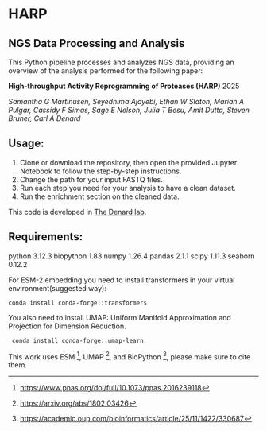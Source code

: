 # HARP
## NGS Data Processing and Analysis

This Python pipeline processes and analyzes NGS data, providing an overview of the analysis performed for the following paper:

**High-throughput Activity Reprogramming of Proteases (HARP)** 
2025

*Samantha G Martinusen, Seyednima Ajayebi, Ethan W Slaton, Marian A Pulgar, Cassidy F Simas, Sage E Nelson, Julia T Besu, Amit Dutta, Steven Bruner, Carl A Denard*

## Usage:
1. Clone or download the repository, then open the provided Jupyter Notebook to follow the step-by-step instructions.
2. Change the path for your input FASTQ files.
3. Run each step you need for your analysis to have a clean dataset.
4. Run the enrichment section on the cleaned data.

This code is developed in [The Denard lab](https://www.thedenardlab.com/).


## Requirements:
python 3.12.3
biopython 1.83
numpy 1.26.4
pandas 2.1.1
scipy 1.11.3
seaborn 0.12.2

For ESM-2 embedding you need to install transformers in your virtual environment(suggested way):

```
conda install conda-forge::transformers
```
You also need to install UMAP: Uniform Manifold Approximation and Projection for Dimension Reduction.
```
 conda install conda-forge::umap-learn
```

This work uses ESM [^1], UMAP [^2], and BioPython [^3], please make sure to cite them. 

[^1]: https://www.pnas.org/doi/full/10.1073/pnas.2016239118
[^2]: https://arxiv.org/abs/1802.03426
[^3]: https://academic.oup.com/bioinformatics/article/25/11/1422/330687
